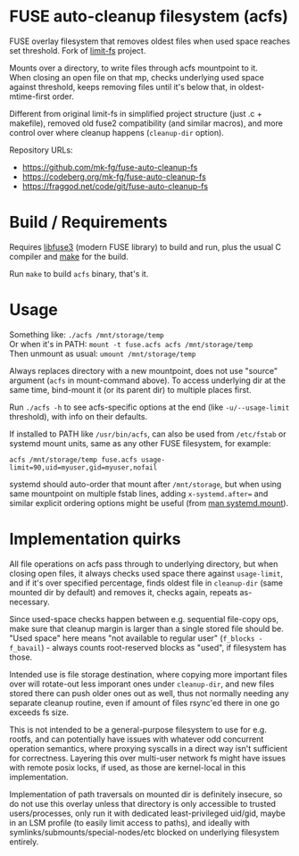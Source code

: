 FUSE auto-cleanup filesystem (acfs)
===================================

FUSE overlay filesystem that removes oldest files when used space
reaches set threshold. Fork of [limit-fs] project.

Mounts over a directory, to write files through acfs mountpoint to it.\
When closing an open file on that mp, checks underlying used space against
threshold, keeps removing files until it's below that, in oldest-mtime-first order.

Different from original limit-fs in simplified project structure
(just .c + makefile), removed old fuse2 compatibility (and similar macros),
and more control over where cleanup happens (`cleanup-dir` option).

[limit-fs]: https://github.com/piuma/limit-fs

Repository URLs:

- <https://github.com/mk-fg/fuse-auto-cleanup-fs>
- <https://codeberg.org/mk-fg/fuse-auto-cleanup-fs>
- <https://fraggod.net/code/git/fuse-auto-cleanup-fs>


# Build / Requirements

Requires [libfuse3] (modern FUSE library) to build and run,
plus the usual C compiler and [make] for the build.

Run `make` to build `acfs` binary, that's it.

[libfuse3]: https://github.com/libfuse/libfuse
[make]: https://www.gnu.org/software/make


# Usage

Something like: `./acfs /mnt/storage/temp`\
Or when it's in PATH: `mount -t fuse.acfs acfs /mnt/storage/temp`\
Then unmount as usual: `umount /mnt/storage/temp`

Always replaces directory with a new mountpoint,
does not use "source" argument (`acfs` in mount-command above).
To access underlying dir at the same time, bind-mount it (or its parent dir)
to multiple places first.

Run `./acfs -h` to see acfs-specific options at the end
(like `-u/--usage-limit` threshold), with info on their defaults.

If installed to PATH like `/usr/bin/acfs`, can also be used from `/etc/fstab`
or systemd mount units, same as any other FUSE filesystem, for example:
```
acfs /mnt/storage/temp fuse.acfs usage-limit=90,uid=myuser,gid=myuser,nofail
```

systemd should auto-order that mount after `/mnt/storage`,
but when using same mountpoint on multiple fstab lines, adding `x-systemd.after=`
and similar explicit ordering options might be useful (from [man systemd.mount]).

[man systemd.mount]: https://man.archlinux.org/man/systemd.mount.5


# Implementation quirks

All file operations on acfs pass through to underlying directory, but when
closing open files, it always checks used space there against `usage-limit`,
and if it's over specified percentage, finds oldest file in `cleanup-dir`
(same mounted dir by default) and removes it, checks again, repeats as-necessary.

Since used-space checks happen between e.g. sequential file-copy ops,
make sure that cleanup margin is larger than a single stored file should be.\
"Used space" here means "not available to regular user" (`f_blocks - f_bavail`) -
always counts root-reserved blocks as "used", if filesystem has those.

Intended use is file storage destination, where copying more important files
over will rotate-out less imporant ones under `cleanup-dir`, and new files stored
there can push older ones out as well, thus not normally needing any separate
cleanup routine, even if amount of files rsync'ed there in one go exceeds fs size.

This is not intended to be a general-purpose filesystem to use for e.g. rootfs,
and can potentially have issues with whatever odd concurrent operation semantics,
where proxying syscalls in a direct way isn't sufficient for correctness.
Layering this over multi-user network fs might have issues with remote posix locks,
if used, as those are kernel-local in this implementation.

Implementation of path traversals on mounted dir is definitely insecure,
so do not use this overlay unless that directory is only accessible to trusted
users/processes, only run it with dedicated least-privileged uid/gid,
maybe in an LSM profile (to easily limit access to paths), and ideally with
symlinks/submounts/special-nodes/etc blocked on underlying filesystem entirely.
